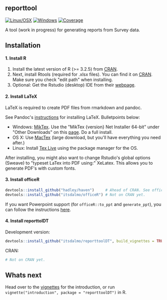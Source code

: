 <!-- README.md is generated from README.Rmd. Please edit that file -->
reporttool
----------

[![Linux/OSX](https://travis-ci.org/itsdalmo/reporttoolDT.svg?branch=master)](https://travis-ci.org/itsdalmo/reporttoolDT) [![Windows](https://ci.appveyor.com/api/projects/status/github/itsdalmo/reporttoolDT?branch=master&svg=true)](https://ci.appveyor.com/project/itsdalmo/reporttoolDT) [![Coverage](http://codecov.io/github/itsdalmo/reporttoolDT/coverage.svg?branch=master)](http://codecov.io/github/itsdalmo/reporttoolDT?branch=master)

A tool (work in progress) for generating reports from Survey data.

Installation
------------

#### 1. Install R

1.  Install the latest version of R (&gt;= 3.2.5) from [CRAN](https://cran.r-project.org/).
2.  Next, install Rtools (required for .xlsx files). You can find it on [CRAN](https://cran.r-project.org/bin/windows/Rtools/). Make sure you check "edit path" when installing.
3.  Optional: Get the Rstudio (desktop) IDE from their [webpage](https://www.rstudio.com/products/rstudio/download/).

#### 2. Install LaTeX

LaTeX is required to create PDF files from rmarkdown and pandoc.

See Pandoc's [instructions](http://pandoc.org/installing.html) for installing LaTeX. Bulletpoints below:

-   Windows: [MikTex](http://miktex.org/). Use the "MikTex {version} Net Installer 64-bit" under "Other Downloads" on this [page](http://miktex.org/download). Do a full install.
-   OS X: Use [MacTex](https://tug.org/mactex/) (large download, but you'll have everything you need after.)
-   Linux: Install [Tex Live](http://www.tug.org/texlive/) using the package manager for the OS.

After installing, you might also want to change Rstudio's global options (Sweave) to "typeset LaTex into PDF using:" XeLatex. This allows you to generate PDF's with custom fonts.

#### 3. Install officeR

``` r
devtools::install_github("hadley/haven")     # Ahead of CRAN. See officeR documentation.
devtools::install_github("itsdalmo/officeR") # Not on CRAN yet.
```

If you want Powerpoint support (for `officeR::to_ppt` and `generate_ppt`), you can follow the instructions [here](https://github.com/itsdalmo/officeR).

#### 4. Install reporttolDT

Development version:

``` r
devtools::install_github("itsdalmo/reporttoolDT", build_vignettes = TRUE)
```

CRAN:

``` r
# Not on CRAN yet.
```

Whats next
----------

Head over to the [vignettes](https://github.com/itsdalmo/reporttoolDT/tree/master/vignettes) for the introduction, or run `vignette("introduction", package = "reporttoolDT")` in R.
